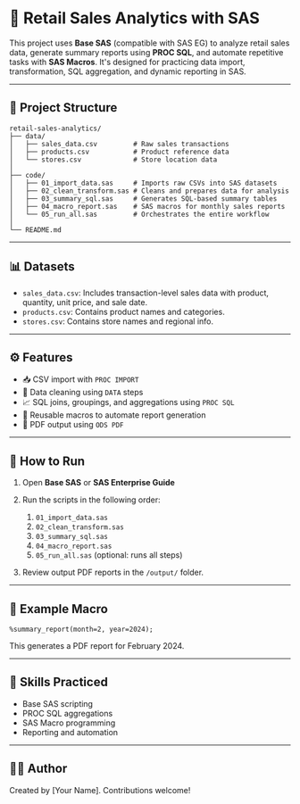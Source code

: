 
# 🛒 Retail Sales Analytics with SAS

This project uses **Base SAS** (compatible with SAS EG) to analyze retail sales data, generate summary reports using **PROC SQL**, and automate repetitive tasks with **SAS Macros**. It's designed for practicing data import, transformation, SQL aggregation, and dynamic reporting in SAS.

---

## 📂 Project Structure

```
retail-sales-analytics/
├── data/
│   ├── sales_data.csv         # Raw sales transactions
│   ├── products.csv           # Product reference data
│   └── stores.csv             # Store location data
│
├── code/
│   ├── 01_import_data.sas     # Imports raw CSVs into SAS datasets
│   ├── 02_clean_transform.sas # Cleans and prepares data for analysis
│   ├── 03_summary_sql.sas     # Generates SQL-based summary tables
│   ├── 04_macro_report.sas    # SAS macros for monthly sales reports
│   └── 05_run_all.sas         # Orchestrates the entire workflow
│
└── README.md
```

---

## 📊 Datasets

- `sales_data.csv`: Includes transaction-level sales data with product, quantity, unit price, and sale date.
- `products.csv`: Contains product names and categories.
- `stores.csv`: Contains store names and regional info.

---

## ⚙️ Features

- 📥 CSV import with `PROC IMPORT`
- 🧼 Data cleaning using `DATA` steps
- 📈 SQL joins, groupings, and aggregations using `PROC SQL`
- 🔁 Reusable macros to automate report generation
- 📄 PDF output using `ODS PDF`

---

## 🚀 How to Run

1. Open **Base SAS** or **SAS Enterprise Guide**
2. Run the scripts in the following order:
   1. `01_import_data.sas`
   2. `02_clean_transform.sas`
   3. `03_summary_sql.sas`
   4. `04_macro_report.sas`
   5. `05_run_all.sas` (optional: runs all steps)

3. Review output PDF reports in the `/output/` folder.

---

## 📌 Example Macro

```sas
%summary_report(month=2, year=2024);
```

This generates a PDF report for February 2024.

---

## 🧠 Skills Practiced

- Base SAS scripting
- PROC SQL aggregations
- SAS Macro programming
- Reporting and automation

---

## 👨‍💻 Author

Created by [Your Name]. Contributions welcome!

